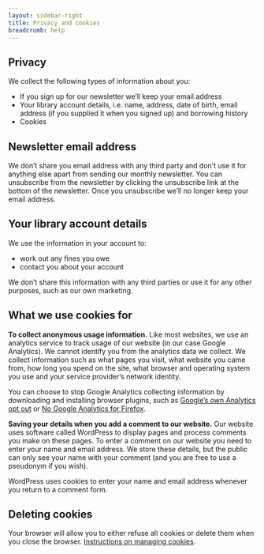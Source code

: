 ```yaml
---
layout: sidebar-right
title: Privacy and cookies
breadcrumb: help
---
```

## Privacy

We collect the following types of information about you:

  * If you sign up for our newsletter we&#8217;ll keep your email address
  * Your library account details, i.e. name, address, date of birth, email address (if you supplied it when you signed up) and borrowing history
  * Cookies

## Newsletter email address

We don&#8217;t share you email address with any third party and don&#8217;t use it for anything else apart from sending our monthly newsletter. You can unsubscribe from the newsletter by clicking the unsubscribe link at the bottom of the newsletter. Once you unsubscribe we&#8217;ll no longer keep your email address.

## Your library account details

We use the information in your account to:

  * work out any fines you owe
  * contact you about your account

We don&#8217;t share this information with any third parties or use it for any other purposes, such as our own marketing.

## What we use cookies for

**To collect anonymous usage information.** Like most websites, we use an analytics service to track usage of our website (in our case Google Analytics). We cannot identify you from the analytics data we collect. We collect information such as what pages you visit, what website you came from, how long you spend on the site, what browser and operating system you use and your service provider&#8217;s network identity.

You can choose to stop Google Analytics collecting information by downloading and installing browser plugins, such as [Google&#8217;s own Analytics opt out](https://tools.google.com/dlpage/gaoptout) or [No Google Analytics for Firefox](https://addons.mozilla.org/en-US/firefox/addon/no-google-analytics/?src=search).

**Saving your details when you add a comment to our website.** Our website uses software called WordPress to display pages and process comments you make on these pages. To enter a comment on our website you need to enter your name and email address. We store these details, but the public can only see your name with your comment (and you are free to use a pseudonym if you wish).

WordPress uses cookies to enter your name and email address whenever you return to a comment form.

## Deleting cookies

Your browser will allow you to either refuse all cookies or delete them when you close the browser. [Instructions on managing cookies](http://www.aboutcookies.org/).
